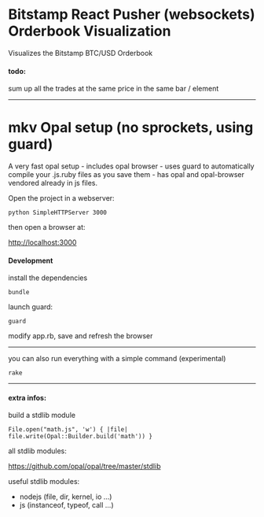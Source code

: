 # Bitstamp React Pusher (websockets) Orderbook Visualization

Visualizes the Bitstamp BTC/USD Orderbook


#### todo:

sum up all the trades at the same price in the same bar / element

---

# mkv Opal setup (no sprockets, using guard)

A very fast opal setup - includes opal browser - uses guard to automatically compile your .js.ruby files as you save them - has opal and opal-browser vendored already in js files.

Open the project in a webserver:

    python SimpleHTTPServer 3000


then open a browser at:

<http://localhost:3000>


#### Development

install the dependencies

    bundle


launch guard:

    guard


modify app.rb, save and refresh the browser


---

you can also run everything with a simple command (experimental)

    rake

---

#### extra infos:

build a stdlib module

    File.open("math.js", 'w') { |file| file.write(Opal::Builder.build('math')) }

all stdlib modules:

https://github.com/opal/opal/tree/master/stdlib

useful stdlib modules:

- nodejs (file, dir, kernel, io ...)
- js (instanceof, typeof, call ...)
